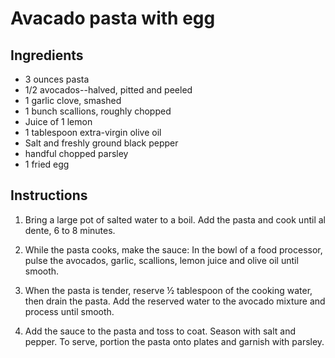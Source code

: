 # Avacado pasta with egg

## Ingredients
- 3 ounces pasta
- 1/2 avocados--halved, pitted and peeled
- 1 garlic clove, smashed
- 1 bunch scallions, roughly chopped
- Juice of 1 lemon
- 1 tablespoon extra-virgin olive oil
- Salt and freshly ground black pepper
- handful chopped parsley
- 1 fried egg

## Instructions

1. Bring a large pot of salted water to a boil. Add the pasta and cook until al dente, 6 to 8 minutes.

1. While the pasta cooks, make the sauce: In the bowl of a food processor, pulse the avocados, garlic, scallions, lemon juice and olive oil until smooth.

1. When the pasta is tender, reserve ½ tablespoon of the cooking water, then drain the pasta. Add the reserved water to the avocado mixture and process until smooth.

1. Add the sauce to the pasta and toss to coat. Season with salt and pepper. To serve, portion the pasta onto plates and garnish with parsley.